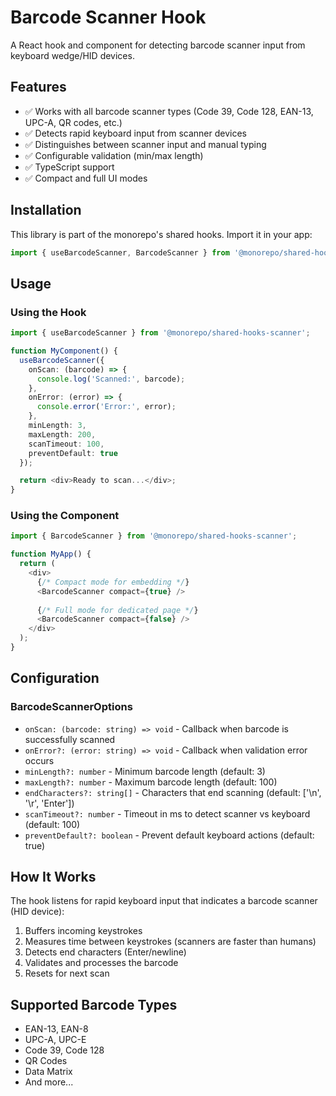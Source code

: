 # Barcode Scanner Hook

A React hook and component for detecting barcode scanner input from keyboard wedge/HID devices.

## Features

- ✅ Works with all barcode scanner types (Code 39, Code 128, EAN-13, UPC-A, QR codes, etc.)
- ✅ Detects rapid keyboard input from scanner devices
- ✅ Distinguishes between scanner input and manual typing
- ✅ Configurable validation (min/max length)
- ✅ TypeScript support
- ✅ Compact and full UI modes

## Installation

This library is part of the monorepo's shared hooks. Import it in your app:

```typescript
import { useBarcodeScanner, BarcodeScanner } from '@monorepo/shared-hooks-scanner';
```

## Usage

### Using the Hook

```typescript
import { useBarcodeScanner } from '@monorepo/shared-hooks-scanner';

function MyComponent() {
  useBarcodeScanner({
    onScan: (barcode) => {
      console.log('Scanned:', barcode);
    },
    onError: (error) => {
      console.error('Error:', error);
    },
    minLength: 3,
    maxLength: 200,
    scanTimeout: 100,
    preventDefault: true
  });

  return <div>Ready to scan...</div>;
}
```

### Using the Component

```typescript
import { BarcodeScanner } from '@monorepo/shared-hooks-scanner';

function MyApp() {
  return (
    <div>
      {/* Compact mode for embedding */}
      <BarcodeScanner compact={true} />
      
      {/* Full mode for dedicated page */}
      <BarcodeScanner compact={false} />
    </div>
  );
}
```

## Configuration

### BarcodeScannerOptions

- `onScan: (barcode: string) => void` - Callback when barcode is successfully scanned
- `onError?: (error: string) => void` - Callback when validation error occurs
- `minLength?: number` - Minimum barcode length (default: 3)
- `maxLength?: number` - Maximum barcode length (default: 100)
- `endCharacters?: string[]` - Characters that end scanning (default: ['\n', '\r', 'Enter'])
- `scanTimeout?: number` - Timeout in ms to detect scanner vs keyboard (default: 100)
- `preventDefault?: boolean` - Prevent default keyboard actions (default: true)

## How It Works

The hook listens for rapid keyboard input that indicates a barcode scanner (HID device):

1. Buffers incoming keystrokes
2. Measures time between keystrokes (scanners are faster than humans)
3. Detects end characters (Enter/newline)
4. Validates and processes the barcode
5. Resets for next scan

## Supported Barcode Types

- EAN-13, EAN-8
- UPC-A, UPC-E
- Code 39, Code 128
- QR Codes
- Data Matrix
- And more...

